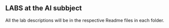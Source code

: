 ## LABS at the AI subbject

All the lab descriptions will be in the respective Readme files in each folder.

